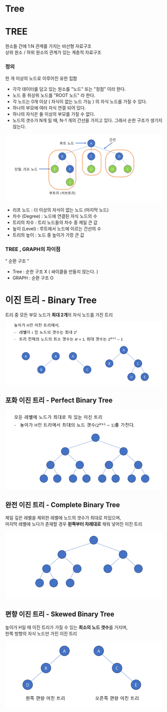 # Tree

  
# TREE 
원소들 간에 1:N 관계를 가지는 비선형 자료구조   
상위 원소 / 하위 원소의 관계가 있는 계층적 자료구조  

### 정의
한 개 이상의 노드로 이루어진 유한 집합  
* 각각 데이터를 담고 있는 원소를 "노드" 또는 "정점" 이라 한다.
* 노드 중 취상위 노드를 "ROOT 노드" 라 한다.
* 각 노드는 0개 이상 ( 자식이 없는 노드 가능 ) 의 자식 노드를 가질 수 있다.
* 하나의 부모에 여러 자식 연결 되어 있다.
* 하나의 자식은 둘 이상의 부모를 가질 수 없다.
* 노드의 갯수가 N개 일 때, N-1 개의 간선을 가지고 있다. 그래서 순한 구조가 생기지 않는다.


![tree](img/tree.PNG)
* 리프 노드 : 더 이상의 자식이 없는 노드 (마지막 노드)
* 차수 (Degree) : 노드에 연결된 자식 노드의 수
* 트리의 차수 : 트리 노드들의 차수 중 제일 큰 값
* 높이 (Level) : 루트에서 노드에 이르는 간선의 수 
* 트리의 높이 : 노드 중 높이가 가장 큰 값

### TREE , GRAPH의 차이점
" 순환 구조 "  
* Tree : 순한 구조 X ( 싸이클을 만들지 않는다. )
* GRAPH : 순환 구조 O


# 이진 트리 - Binary Tree
트리 중 모든 부모 노드가 **최대 2개**의 자식 노드를 가진 트리  

![이진트리](img/binaryTree.PNG)

## 포화 이진 트리 - Perfect Binary Tree
![포화이진트리](img/perfectBinaryTree.PNG)

## 완전 이진 트리 - Complete Binary Tree
제일 깊은 레벨을 제외한 레벨에 노드의 갯수가 최대로 차있으며,  
마지막 레벨에 노다가 존재할 경우 **왼쪽부터 차례대로** 채워 넣어진 이진 트리  

![완전이진트리](img/completeBinaryTree.PNG)

## 편향 이진 트리 - Skewed Binary Tree
높이가 H일 때 이진 트리가 가질 수 있는 **최소의 노드 갯수**를 가지며,  
한쪽 방향의 자식 노드만 가진 이진 트리  

![편향이진트리](img/skewedBinaryTree.PNG)

